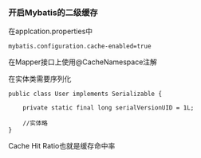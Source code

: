 ### 开启Mybatis的二级缓存

在applcation.properties中

```
mybatis.configuration.cache-enabled=true
```

在Mapper接口上使用@CacheNamespace注解

在实体类需要序列化 

```
public class User implements Serializable {

    private static final long serialVersionUID = 1L;

    //实体略
}
```

Cache Hit Ratio也就是缓存命中率